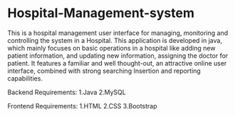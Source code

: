 # Hospital-Management-system
This is a hospital management user interface for managing, monitoring and controlling the system in a Hospital. This application is developed in java, which mainly focuses on basic operations in a hospital like adding new patient information, and updating new information, assigning the doctor for patient. It features a familiar and well thought-out, an attractive online user interface, combined with strong searching Insertion and reporting capabilities.

Backend Requirements:
1.Java
2.MySQL


Frontend Requirements:
1.HTML
2.CSS
3.Bootstrap
